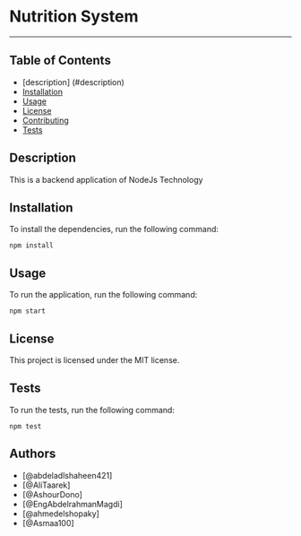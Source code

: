 # Nutrition System
---
## Table of Contents    
- [description]
(#description)
- [Installation](#installation)
- [Usage](#usage)
- [License](#license)
- [Contributing](#contributing)
- [Tests](#tests)
## Description
This is a backend application of NodeJs Technology 

## Installation
To install the dependencies, run the following command:

```
npm install
```

## Usage
To run the application, run the following command:

```
npm start
```
## License
This project is licensed under the MIT license.
 
 ## Tests
To run the tests, run the following command:

```
npm test
```
## Authors
- [@abdeladlshaheen421]
- [@AliTaarek]
- [@AshourDono]
- [@EngAbdelrahmanMagdi]
- [@ahmedelshopaky]
- [@Asmaa100]

